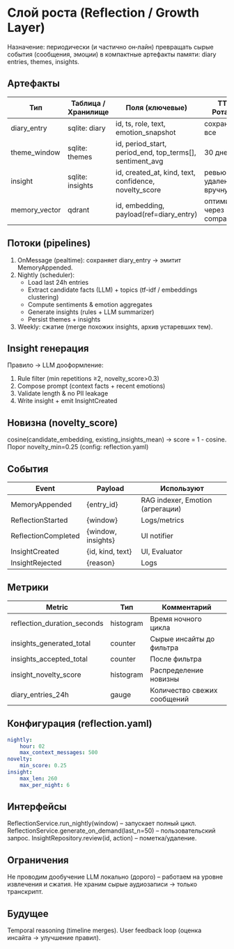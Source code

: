 ﻿# Слой роста (Reflection / Growth Layer)

Назначение: периодически (и частично он‑лайн) превращать сырые события (сообщения, эмоции) в компактные артефакты памяти: diary entries, themes, insights.

## Артефакты
| Тип | Таблица / Хранилище | Поля (ключевые) | TTL / Ротация |
|-----|---------------------|-----------------|---------------|
| diary_entry | sqlite: diary | id, ts, role, text, emotion_snapshot | сохраняем все |
| theme_window | sqlite: themes | id, period_start, period_end, top_terms[], sentiment_avg | 30 дней |
| insight | sqlite: insights | id, created_at, kind, text, confidence, novelty_score | ревью / удаление вручную |
| memory_vector | qdrant | id, embedding, payload(ref=diary_entry) | оптимизация через compaction |

## Потоки (pipelines)
1. OnMessage (реaltime): сохраняет diary_entry → эмитит MemoryAppended.
2. Nightly (scheduler):
	 - Load last 24h entries
	 - Extract candidate facts (LLM) + topics (tf-idf / embeddings clustering)
	 - Compute sentiments & emotion aggregates
	 - Generate insights (rules + LLM summarizer)
	 - Persist themes + insights
3. Weekly: сжатие (merge похожих insights, архив устаревших тем).

## Insight генерация
Правило → LLM дооформление:
1. Rule filter (min repetitions ≥2, novelty_score>0.3)
2. Compose prompt (context facts + recent emotions)
3. Validate length & no PII leakage
4. Write insight + emit InsightCreated

## Новизна (novelty_score)
cosine(candidate_embedding, existing_insights_mean) → score = 1 - cosine.
Порог novelty_min=0.25 (config: reflection.yaml)

## События
| Event | Payload | Используют |
|-------|---------|------------|
| MemoryAppended | {entry_id} | RAG indexer, Emotion (агрегации) |
| ReflectionStarted | {window} | Logs/metrics |
| ReflectionCompleted | {window, insights} | UI notifier |
| InsightCreated | {id, kind, text} | UI, Evaluator |
| InsightRejected | {reason} | Logs |

## Метрики
| Metric | Тип | Комментарий |
|--------|-----|-------------|
| reflection_duration_seconds | histogram | Время ночного цикла |
| insights_generated_total | counter | Сырые инсайты до фильтра |
| insights_accepted_total | counter | После фильтра |
| insight_novelty_score | histogram | Распределение новизны |
| diary_entries_24h | gauge | Количество свежих сообщений |

## Конфигурация (reflection.yaml)
```yaml
nightly:
	hour: 02
	max_context_messages: 500
novelty:
	min_score: 0.25
insight:
	max_len: 260
	max_per_night: 6
```

## Интерфейсы
ReflectionService.run_nightly(window) – запускает полный цикл.
ReflectionService.generate_on_demand(last_n=50) – пользовательский запрос.
InsightRepository.review(id, action) – пометка/удаление.

## Ограничения
Не проводим дообучение LLM локально (дорого) – работаем на уровне извлечения и сжатия.
Не храним сырые аудиозаписи → только транскрипт.

## Будущее
Temporal reasoning (timeline merges).
User feedback loop (оценка инсайта → улучшение правил).